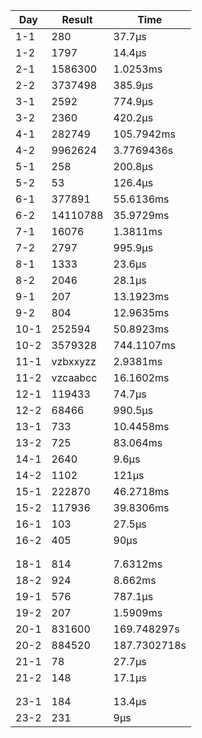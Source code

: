 | Day  | Result   | Time         |
| ---- | -------- | ------------ |
| 1-1  | 280      | 37.7µs       |
| 1-2  | 1797     | 14.4µs       |
| 2-1  | 1586300  | 1.0253ms     |
| 2-2  | 3737498  | 385.9µs      |
| 3-1  | 2592     | 774.9µs      |
| 3-2  | 2360     | 420.2µs      |
| 4-1  | 282749   | 105.7942ms   |
| 4-2  | 9962624  | 3.7769436s   |
| 5-1  | 258      | 200.8µs      |
| 5-2  | 53       | 126.4µs      |
| 6-1  | 377891   | 55.6136ms    |
| 6-2  | 14110788 | 35.9729ms    |
| 7-1  | 16076    | 1.3811ms     |
| 7-2  | 2797     | 995.9µs      |
| 8-1  | 1333     | 23.6µs       |
| 8-2  | 2046     | 28.1µs       |
| 9-1  | 207      | 13.1923ms    |
| 9-2  | 804      | 12.9635ms    |
| 10-1 | 252594   | 50.8923ms    |
| 10-2 | 3579328  | 744.1107ms   |
| 11-1 | vzbxxyzz | 2.9381ms     |
| 11-2 | vzcaabcc | 16.1602ms    |
| 12-1 | 119433   | 74.7µs       |
| 12-2 | 68466    | 990.5µs      |
| 13-1 | 733      | 10.4458ms    |
| 13-2 | 725      | 83.064ms     |
| 14-1 | 2640     | 9.6µs        |
| 14-2 | 1102     | 121µs        |
| 15-1 | 222870   | 46.2718ms    |
| 15-2 | 117936   | 39.8306ms    |
| 16-1 | 103      | 27.5µs       |
| 16-2 | 405      | 90µs         |
|      |          |              |
|      |          |              |
| 18-1 | 814      | 7.6312ms     |
| 18-2 | 924      | 8.662ms      |
| 19-1 | 576      | 787.1µs      |
| 19-2 | 207      | 1.5909ms     |
| 20-1 | 831600   | 169.748297s  |
| 20-2 | 884520   | 187.7302718s |
| 21-1 | 78       | 27.7µs       |
| 21-2 | 148      | 17.1µs       |
|      |          |              |
|      |          |              |
| 23-1 | 184      | 13.4µs       |
| 23-2 | 231      | 9µs          |
